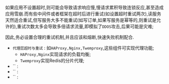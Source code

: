 如果应用不设置超时,则可能会导致请求响应慢,慢请求累积导致连锁反应,甚至造成应用雪崩.而有些中间件或者框架在超时后进行重试(如设置超时重试两次),读服务天然适合重试,但写服务大多不能重试(如写订单,如果写服务是幂等的,则重试是允许的),重试次数太多会导致多倍请求流量,即模拟了`DDOS`攻击,后果可能是灾难;

因此,务必设置合理的重试机制,并且应该和熔断,快速失败机制配合.

+ `代理层超时与重试` : 如`HAProxy,Nginx,Twemproxy`,这些组件可实现代理功能;
  + `HAProxy,Nginx`实现请求的负载均衡;
  + `Twemproxy`实现Redis的分片代理;
+ `` : 
+ `` : 
+ `` : 